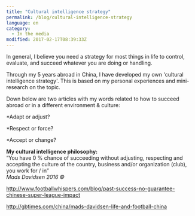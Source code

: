 ```yaml
---
title: "Cultural intelligence strategy"
permalink: /blog/cultural-intelligence-strategy
language: en
category:
  - In the media
modified: 2017-02-17T08:39:33Z
---
```


In general, I believe you need a strategy for most things in life to control, evaluate, and succeed whatever you are doing or handling.

Through my 5 years abroad in China, I have developed my own 'cultural intelligence strategy'. This is based on my personal experiences and mini-research on the topic.

Down below are two articles with my words related to how to succeed abroad or in a different environment & culture:

\*Adapt or adjust?

\*Respect or force?

\*Accept or change?

  
**My cultural intelligence philosophy:**  
“You have 0 % chance of succeeding without adjusting, respecting and accepting the culture of the country, business and/or organization (club), you work for / in”  
_Mads Davidsen 2016 ©_

<http://www.footballwhispers.com/blog/past-success-no-guarantee-chinese-super-league-impact>

<http://gbtimes.com/china/mads-davidsen-life-and-football-china>
